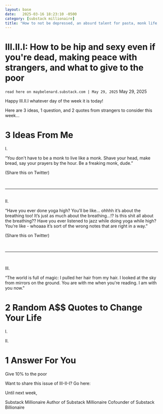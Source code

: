 ```yaml
---
layout: base
date:   2025-03-16 18:23:10 -0500
category: [substack millionaire]
title: "How to not be depressed, an absurd talent for pasta, monk life, magic in everyday mirrors"
---
```


# III.II.I: How to be hip and sexy even if you're dead, making peace with strangers, and what to give to the poor
`read here on maybelenard.substack.com | May 29, 2025`
May 29, 2025

Happy III.II.I whatever day of the week it is today!

Here are 3 ideas, 1 question, and 2 quotes from strangers to consider this week...


# 3 Ideas From Me
I.

“You don't have to be a monk to live like a monk. Shave your head, make bread, say your prayers by the hour. Be a freaking monk, dude.”

(Share this on Twitter)

<br>

---

<br>
​II.

“Have you ever done yoga high? You’ll be like… ohhhh it’s about the breathing too! It’s just as much about the breathing…!? Is this shit all about the breathing?? Have you ever listened to jazz while doing yoga while high? You’re like - whoaaa it’s sort of the wrong notes that are right in a way."

(Share this on Twitter)


<br>

---

<br>

III.

“The world is full of magic: I pulled her hair from my hair. I looked at the sky from mirrors on the ground. You are with me when you're reading. I am with you now."


# 2 Random A$$ Quotes to Change Your Life
I.



​II.



# 1 Answer For You
Give 10% to the poor

Want to share this issue of III-II-I? Go here: 

Until next week,

Substack Millionaire​​
​Author of Substack Millionaire
Cofounder of Substack Billionaire